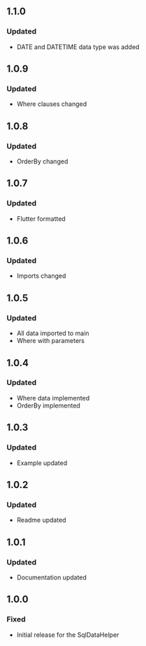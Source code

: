 ## 1.1.0
### Updated
- DATE and DATETIME data type was added

## 1.0.9
### Updated
- Where clauses changed

## 1.0.8
### Updated
- OrderBy changed

## 1.0.7
### Updated
- Flutter formatted

## 1.0.6
### Updated
- Imports changed

## 1.0.5
### Updated
- All data imported to main
- Where with parameters

## 1.0.4
### Updated
- Where data implemented
- OrderBy implemented

## 1.0.3
### Updated
- Example updated

## 1.0.2
### Updated
- Readme updated

## 1.0.1
### Updated
- Documentation updated

## 1.0.0
### Fixed
- Initial release for the SqlDataHelper